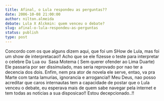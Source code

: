 ```yaml
---
title: Afinal, o Lula respondeu as perguntas??
date: 2006-10-08 21:00:00
author: nilton.almeida
debate: Lula X Alckmin: quem venceu o debate?
slug: afinal-o-lula-respondeu-as-perguntas
status: publish 
type: post
---
```


Concordo com os que alguns dizem aqui, que foi um SHow de Lula, mas foi um show de interpretacao!! Acho que se ele fizesse o teste para interpretar o celebre Da Lua ou  Sasa Motema ( Sem querer ofender ao Lima Duarte) Ele passaria por ser dissimulado, mas seria reprovado por nao ter a decencia dos dois. Enfim, nem pra ator de novela ele serve, entao, va pra Marte com tanta lamurias, ignorancia e arrogancia!! Meu Deus, nao posso acreditar que caros internautas tem a capacidade de postar que o Lula venceu o debate, eu esperava mais de quem sabe navegar pela internet e tem todas as noticias a sua disposicao!! Estou decepcionado..!!

